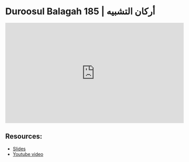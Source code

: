# Duroosul Balagah 185 | أركان التشبيه
                
<iframe width="560" height="315" src="https://www.youtube-nocookie.com/embed/rFtMWVZMM6A?start=0" frameborder="0" allow="accelerometer; autoplay; encrypted-media; gyroscope; picture-in-picture" allowfullscreen="allowfullscreen">
</iframe><BR>

## Resources:
- [Slides](https://github.com/arshare/resources_balagha_pdfs)
- [Youtube video](https://www.youtube.com/watch?v=rFtMWVZMM6A&list=PLzn0qdi6JpdvvXVuJ7kIusNquSxeyKJvc)

